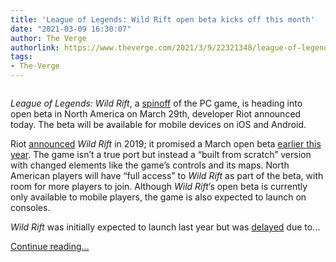```yaml
---
title: 'League of Legends: Wild Rift open beta kicks off this month'
date: "2021-03-09 16:30:07"
author: The Verge
authorlink: https://www.theverge.com/2021/3/9/22321348/league-of-legends-wild-rift-open-beta-mobile-ios-android
tags:
- The-Verge
---
```

<figure>
      <img alt="" src="https://cdn.vox-cdn.com/thumbor/rJRPeYwN-Ie5S_s0rXTLWxMxSoI=/566x0:4316x2500/1310x873/cdn.vox-cdn.com/uploads/chorus_image/image/68935809/Key_Visual.0.jpg" />
    </figure>

  <p id="WVaZV8"><em>League of Legends: Wild Rift</em>, a <a href="https://www.theverge.com/2019/10/15/20915315/league-of-legends-wild-rift-mobile-console-launch">spinoff</a> of the PC game, is heading into open beta in North America on March 29th, developer Riot announced today. The beta will be available for mobile devices on iOS and Android. </p>
<p id="got5Fw">Riot <a href="https://www.theverge.com/2019/10/15/20915315/league-of-legends-wild-rift-mobile-console-launch">announced</a> <em>Wild Rift</em> in 2019; it promised a March open beta <a href="https://www.theverge.com/2021/1/8/22220354/league-of-legends-wild-rift-open-beta-americas-release-date">earlier this year</a>. The game isn’t a true port but instead a “built from scratch” version with changed elements like the game’s controls and its maps. North American players will have “full access” to <em>Wild Rift</em> as part of the beta, with room for more players to join. Although <em>Wild Rift</em>’s open beta is currently only available to mobile players, the game is also expected to launch on consoles. </p>
<p id="u4LAcp"><em>Wild Rift</em> was initially expected to launch last year but was <a href="https://twitter.com/wildrift/status/1320862775229382656?ref_src=twsrc%5Etfw%7Ctwcamp%5Etweetembed%7Ctwterm%5E1320862775229382656%7Ctwgr%5E%7Ctwcon%5Es1_&amp;ref_url=https%3A%2F%2Fdotesports.com%2Fnews%2Friot-executive-producer-explains-wild-rifts-delay-in-north-america-south-america-and-india">delayed</a> due to...</p>
  <p>
    <a href="https://www.theverge.com/2021/3/9/22321348/league-of-legends-wild-rift-open-beta-mobile-ios-android">Continue reading&hellip;</a>
  </p>